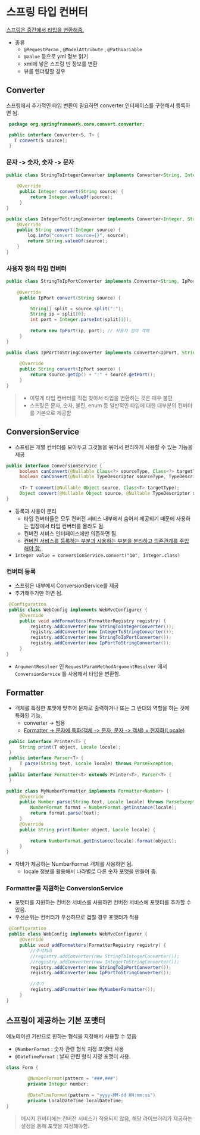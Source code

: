# 스프링 타입 컨버터
<u>스프링은 중간에서 타입을 변환해줌.</u>
- 종류
  - `@RequestParam` , `@ModelAttribute` , `@PathVariable`
  - `@Value` 등으로 yml 정보 읽기
  - xml에 넣은 스프링 빈 정보를 변환
  - 뷰를 렌더링할 경우

## Converter
스프링에서 추가적인 타입 변환이 필요하면 converter 인터페이스를 구현해서 등록하면 됨.
```java
 package org.springframework.core.convert.converter;

 public interface Converter<S, T> {
   T convert(S source);
 }
```
### 문자 -> 숫자, 숫자 -> 문자
```java
public class StringToIntegerConverter implements Converter<String, Integer> {
     
    @Override
     public Integer convert(String source) {
         return Integer.valueOf(source);
     }
}

public class IntegerToStringConverter implements Converter<Integer, String> {
	@Override
	public String convert(Integer source) {
		log.info("convert source={}", source);
		return String.valueOf(source);
	}
}
```

### 사용자 정의 타입 컨버터
```java
public class StringToIpPortConverter implements Converter<String, IpPort> {
       
	@Override
     public IpPort convert(String source) {

         String[] split = source.split(":");
         String ip = split[0];
         int port = Integer.parseInt(split[1]);
    
         return new IpPort(ip, port); // 사용자 정의 객체
     }
}

public class IpPortToStringConverter implements Converter<IpPort, String> {
    
     @Override
     public String convert(IpPort source) {
         return source.getIp() + ":" + source.getPort();
     }
}
```
> - 이렇게 타입 컨버터를 직접 찾아서 타입을 변환하는 것은 매우 불편
> - 스프링은 문자, 숫자, 불린, enum 등 일반적인 타입에 대한 대부분의 컨버터를 기본으로 제공함

## ConversionService
- 스프링은 개별 컨버터를 모아두고 그것들을 묶어서 편리하게 사용할 수 있는 기능을 제공
```java
public interface ConversionService {
     boolean canConvert(@Nullable Class<?> sourceType, Class<?> targetType);
     boolean canConvert(@Nullable TypeDescriptor sourceType, TypeDescriptor targetType);
     
     <T> T convert(@Nullable Object source, Class<T> targetType);
     Object convert(@Nullable Object source, @Nullable TypeDescriptor sourceType, TypeDescriptor targetType);
}
```
- 등록과 사용이 분리
  - 타입 컨버터들은 모두 컨버전 서비스 내부에서 숨어서 제공되기 때문에 사용하는 입장에서 타입 컨버터를 몰라도 됨.
  - 컨버전 서비스 인터페이스에만 의존하면 됨.
  - <u>컨버전 서비스를 등록하는 부분과 사용하는 부분을 분리하고 의존관계를 주입해야 함.</u>
- `Integer value = conversionService.convert("10", Integer.class)`

### 컨버터 등록
- 스프링은 내부에서 ConversionService를 제공
- 추가해주기만 하면 됨.
```java
 @Configuration
 public class WebConfig implements WebMvcConfigurer {
     @Override
     public void addFormatters(FormatterRegistry registry) {
         registry.addConverter(new StringToIntegerConverter());
         registry.addConverter(new IntegerToStringConverter());
         registry.addConverter(new StringToIpPortConverter());
         registry.addConverter(new IpPortToStringConverter());
     } 
}

```
-  `ArgumentResolver` 인 `RequestParamMethodArgumentResolver` 에서 `ConversionService` 를 사용해서 타입을 변환함.

## Formatter
- 객체를 특정한 포맷에 맞추어 문자로 출력하거나 또는 그 반대의 역할을 하는 것에 특화된 기능.
  - converter -> 범용
  - <u>Formatter -> 문자에 특화(객체 -> 문자, 문자 -> 객체) + 현지화(Locale)</u>
```java
 public interface Printer<T> {
     String print(T object, Locale locale);
 }
 public interface Parser<T> {
     T parse(String text, Locale locale) throws ParseException;
 }
 public interface Formatter<T> extends Printer<T>, Parser<T> {
 }
```

```java
public class MyNumberFormatter implements Formatter<Number> {
     @Override
     public Number parse(String text, Locale locale) throws ParseException {
         NumberFormat format = NumberFormat.getInstance(locale);
         return format.parse(text);
     }
     @Override
     public String print(Number object, Locale locale) {
        
         return NumberFormat.getInstance(locale).format(object);
     }
}
```
- 자바가 제공하는 NumberFormat 객체를 사용하면 됨.
  - locale 정보를 활용해서 나라별로 다른 숫자 포맷을 만들어 줌.

### Formatter를 지원하는 ConversionService
- 포맷터를 지원하는 컨버전 서비스를 사용하면 컨버전 서비스에 포맷터를 추가할 수 있음.
- 우선순위는 컨버터가 우선하므로 겹칠 경우 포맷터가 적용 
```java
 @Configuration
 public class WebConfig implements WebMvcConfigurer {
     @Override
     public void addFormatters(FormatterRegistry registry) {
         //주석처리 
         //registry.addConverter(new StringToIntegerConverter()); 
         //registry.addConverter(new IntegerToStringConverter()); 
         registry.addConverter(new StringToIpPortConverter()); 
         registry.addConverter(new IpPortToStringConverter());
         
         //추가
         registry.addFormatter(new MyNumberFormatter());
     }
}
```

## 스프링이 제공하는 기본 포맷터
애노테이션 기반으로 원하는 형식을 지정해서 사용할 수 있음
- `@NumberFormat` : 숫자 관련 형식 지정 포맷터 사용
- `@DateTimeFormat` : 날짜 관련 형식 지정 포맷터 사용.
```java
class Form {
        
	    @NumberFormat(pattern = "###,###")
        private Integer number;
         
        @DateTimeFormat(pattern = "yyyy-MM-dd HH:mm:ss")
        private LocalDateTime localDateTime;
}
```

> 메시지 컨버터에는 컨버전 서비스가 적용되지 않음, 해당 라이브러리가 제공하는 설정을 통해 포맷을 지정해야함.
